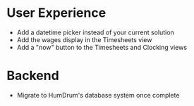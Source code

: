# User Experience
* Add a datetime picker instead of your current solution
* Add the wages display in the Timesheets view
* Add a "now" button to the Timesheets and Clocking views

# Backend
* Migrate to HumDrum's database system once complete
